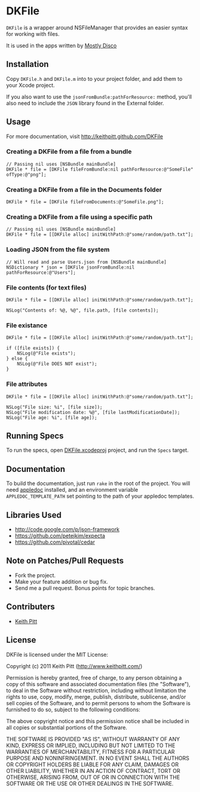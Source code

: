 # DKFile

`DKFile` is a wrapper around NSFileManager that provides an easier syntax for working with files.

It is used in the apps written by [Mostly Disco](http://www.mostlydisco.com)

## Installation

Copy `DKFile.h` and `DKFile.m` into to your project folder, and add them to your Xcode project.

If you also want to use the `jsonFromBundle:pathForResource:` method, you'll also need to include the `JSON` library found in the External folder.

## Usage

For more documentation, visit http://keithpitt.github.com/DKFile

### Creating a DKFile from a file from a bundle

    // Passing nil uses [NSBundle mainBundle]
    DKFile * file = [DKFile fileFromBundle:nil pathForResource:@"SomeFile" ofType:@"png"];

### Creating a DKFile from a file in the Documents folder

    DKFile * file = [DKFile fileFromDocuments:@"SomeFile.png"];

### Creating a DKFile from a file using a specific path

    // Passing nil uses [NSBundle mainBundle]
    DKFile * file = [[DKFile alloc] initWithPath:@"some/random/path.txt"];

### Loading JSON from the file system

    // Will read and parse Users.json from [NSBundle mainBundle]
    NSDictionary * json = [DKFile jsonFromBundle:nil pathForResource:@"Users"];

### File contents (for text files)

    DKFile * file = [[DKFile alloc] initWithPath:@"some/random/path.txt"];

    NSLog("Contents of: %@, %@", file.path, [file contents]);

### File existance

    DKFile * file = [[DKFile alloc] initWithPath:@"some/random/path.txt"];

    if ([file exists]) {
        NSLog(@"File exists");
    } else {
        NSLog(@"File DOES NOT exist");
    }

### File attributes

    DKFile * file = [[DKFile alloc] initWithPath:@"some/random/path.txt"];

    NSLog("File size: %i", [file size]);
    NSLog("File modification date: %@", [file lastModificationDate]);
    NSLog("File age: %i", [file age]);

## Running Specs

To run the specs, open [DKFile.xcodeproj](https://github.com/keithpitt/DKFile/tree/master/DKFile.xcodeproj) project, and run the `Specs` target.

## Documentation

To build the documentation, just run `rake` in the root of the project. You will need [appledoc](http://www.gentlebytes.com/home/appledocapp/) installed, and an environment variable `APPLEDOC_TEMPLATE_PATH` set pointing to the path of your appledoc templates.

## Libraries Used

* http://code.google.com/p/json-framework
* https://github.com/petejkim/expecta
* https://github.com/pivotal/cedar

## Note on Patches/Pull Requests

* Fork the project.
* Make your feature addition or bug fix.
* Send me a pull request. Bonus points for topic branches.

## Contributers

* [Keith Pitt](http://www.keithpitt.com)

## License

DKFile is licensed under the MIT License:

  Copyright (c) 2011 Keith Pitt (http://www.keithpitt.com/)

  Permission is hereby granted, free of charge, to any person obtaining a copy
  of this software and associated documentation files (the "Software"), to deal
  in the Software without restriction, including without limitation the rights
  to use, copy, modify, merge, publish, distribute, sublicense, and/or sell
  copies of the Software, and to permit persons to whom the Software is
  furnished to do so, subject to the following conditions:

  The above copyright notice and this permission notice shall be included in
  all copies or substantial portions of the Software.

  THE SOFTWARE IS PROVIDED "AS IS", WITHOUT WARRANTY OF ANY KIND, EXPRESS OR
  IMPLIED, INCLUDING BUT NOT LIMITED TO THE WARRANTIES OF MERCHANTABILITY,
  FITNESS FOR A PARTICULAR PURPOSE AND NONINFRINGEMENT. IN NO EVENT SHALL THE
  AUTHORS OR COPYRIGHT HOLDERS BE LIABLE FOR ANY CLAIM, DAMAGES OR OTHER
  LIABILITY, WHETHER IN AN ACTION OF CONTRACT, TORT OR OTHERWISE, ARISING FROM,
  OUT OF OR IN CONNECTION WITH THE SOFTWARE OR THE USE OR OTHER DEALINGS IN
  THE SOFTWARE.